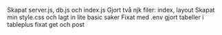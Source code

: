 Skapat server.js, db.js och index.js 
Gjort två njk filer: index, layout 
Skapat min style.css och lagt in lite basic saker
Fixat med .env
gjort tabeller i tableplus
fixat get och post